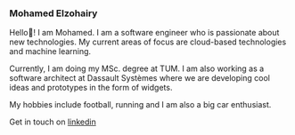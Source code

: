 ### Mohamed Elzohairy


 Hello👋!
I am Mohamed. I am a software engineer who is passionate about new technologies.
My current areas of focus are cloud-based technologies and machine learning.

Currently, I am doing my MSc. degree at TUM. I am also working as a software architect at Dassault Systèmes where we are developing cool ideas and prototypes in the form of widgets.

My hobbies include football, running and I am also a big car enthusiast.

Get in touch on [linkedin](linkedin/in/mohamed-azab) 


<!--
**mohamedazab/mohamedazab** is a ✨ _special_ ✨ repository because its `README.md` (this file) appears on your GitHub profile.

Here are some ideas to get you started:

- 🔭 I’m currently working on ...
- 🌱 I’m currently learning ...
- 👯 I’m looking to collaborate on ...
- 🤔 I’m looking for help with ...
- 💬 Ask me about ...
- 📫 How to reach me: ...
- 😄 Pronouns: ...
- ⚡ Fun fact: ...
-->
